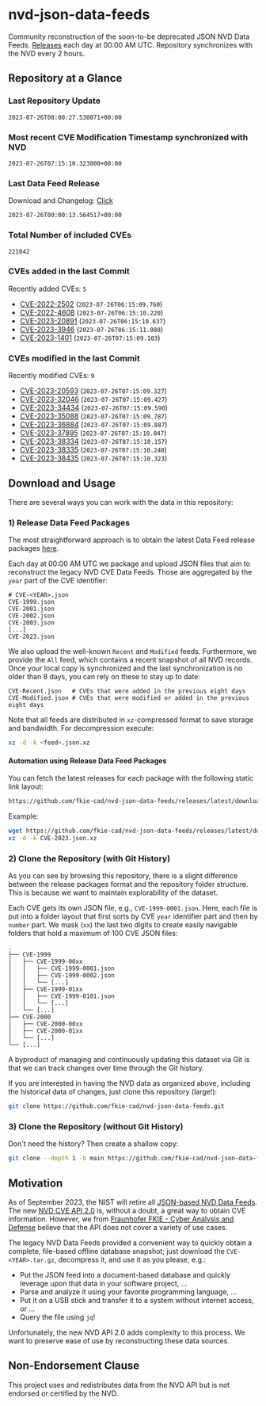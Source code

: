 # nvd-json-data-feeds

Community reconstruction of the soon-to-be deprecated JSON NVD Data Feeds. 
[Releases](https://github.com/fkie-cad/nvd-json-data-feeds/releases/latest) each day at 00:00 AM UTC.
Repository synchronizes with the NVD every 2 hours.

## Repository at a Glance

### Last Repository Update

```plain
2023-07-26T08:00:27.530071+00:00
```

### Most recent CVE Modification Timestamp synchronized with NVD

```plain
2023-07-26T07:15:10.323000+00:00
```

### Last Data Feed Release

Download and Changelog: [Click](https://github.com/fkie-cad/nvd-json-data-feeds/releases/latest)

```plain
2023-07-26T00:00:13.564517+00:00
```

### Total Number of included CVEs

```plain
221042
```

### CVEs added in the last Commit

Recently added CVEs: `5`

* [CVE-2022-2502](CVE-2022/CVE-2022-25xx/CVE-2022-2502.json) (`2023-07-26T06:15:09.760`)
* [CVE-2022-4608](CVE-2022/CVE-2022-46xx/CVE-2022-4608.json) (`2023-07-26T06:15:10.220`)
* [CVE-2023-20891](CVE-2023/CVE-2023-208xx/CVE-2023-20891.json) (`2023-07-26T06:15:10.637`)
* [CVE-2023-3946](CVE-2023/CVE-2023-39xx/CVE-2023-3946.json) (`2023-07-26T06:15:11.080`)
* [CVE-2023-1401](CVE-2023/CVE-2023-14xx/CVE-2023-1401.json) (`2023-07-26T07:15:09.103`)


### CVEs modified in the last Commit

Recently modified CVEs: `9`

* [CVE-2023-20593](CVE-2023/CVE-2023-205xx/CVE-2023-20593.json) (`2023-07-26T07:15:09.327`)
* [CVE-2023-32046](CVE-2023/CVE-2023-320xx/CVE-2023-32046.json) (`2023-07-26T07:15:09.427`)
* [CVE-2023-34434](CVE-2023/CVE-2023-344xx/CVE-2023-34434.json) (`2023-07-26T07:15:09.590`)
* [CVE-2023-35088](CVE-2023/CVE-2023-350xx/CVE-2023-35088.json) (`2023-07-26T07:15:09.787`)
* [CVE-2023-36884](CVE-2023/CVE-2023-368xx/CVE-2023-36884.json) (`2023-07-26T07:15:09.887`)
* [CVE-2023-37895](CVE-2023/CVE-2023-378xx/CVE-2023-37895.json) (`2023-07-26T07:15:10.047`)
* [CVE-2023-38334](CVE-2023/CVE-2023-383xx/CVE-2023-38334.json) (`2023-07-26T07:15:10.157`)
* [CVE-2023-38335](CVE-2023/CVE-2023-383xx/CVE-2023-38335.json) (`2023-07-26T07:15:10.240`)
* [CVE-2023-38435](CVE-2023/CVE-2023-384xx/CVE-2023-38435.json) (`2023-07-26T07:15:10.323`)


## Download and Usage

There are several ways you can work with the data in this repository:

### 1) Release Data Feed Packages

The most straightforward approach is to obtain the latest Data Feed release packages [here](https://github.com/fkie-cad/nvd-json-data-feeds/releases/latest).

Each day at 00:00 AM UTC we package and upload JSON files that aim to reconstruct the legacy NVD CVE Data Feeds.
Those are aggregated by the `year` part of the CVE identifier:

```
# CVE-<YEAR>.json
CVE-1999.json
CVE-2001.json
CVE-2002.json
CVE-2003.json
[...]
CVE-2023.json
```

We also upload the well-known `Recent` and `Modified` feeds.
Furthermore, we provide the `All` feed, which contains a recent snapshot of all NVD records.
Once your local copy is synchronized and the last synchronization is no older than 8 days, you can rely on these to stay up to date:

```plain
CVE-Recent.json   # CVEs that were added in the previous eight days
CVE-Modified.json # CVEs that were modified or added in the previous eight days
```

Note that all feeds are distributed in `xz`-compressed format to save storage and bandwidth.
For decompression execute:

```sh
xz -d -k <feed>.json.xz
```


#### Automation using Release Data Feed Packages

You can fetch the latest releases for each package with the following static link layout:

```sh
https://github.com/fkie-cad/nvd-json-data-feeds/releases/latest/download/CVE-<YEAR>.json.xz
```

Example:

```sh
wget https://github.com/fkie-cad/nvd-json-data-feeds/releases/latest/download/CVE-2023.json.xz
xz -d -k CVE-2023.json.xz
```

### 2) Clone the Repository (with Git History)

As you can see by browsing this repository, there is a slight difference between the release packages format and the repository folder structure.
This is because we want to maintain explorability of the dataset.

Each CVE gets its own JSON file, e.g., `CVE-1999-0001.json`.
Here, each file is put into a folder layout that first sorts by CVE `year` identifier part and then by `number` part.
We mask (`xx`) the last two digits to create easily navigable folders that hold a maximum of 100 CVE JSON files:

```plain
.
├── CVE-1999
│   ├── CVE-1999-00xx
│   │   ├── CVE-1999-0001.json
│   │   ├── CVE-1999-0002.json
│   │   └── [...]
│   ├── CVE-1999-01xx
│   │   ├── CVE-1999-0101.json
│   │   └── [...]
│   └── [...]
├── CVE-2000
│   ├── CVE-2000-00xx
│   ├── CVE-2000-01xx
│   └── [...]
└── [...]
```

A byproduct of managing and continuously updating this dataset via Git is that we can track changes over time through the Git history.

If you are interested in having the NVD data as organized above, including the historical data of changes, just clone this repository (large!):

```sh
git clone https://github.com/fkie-cad/nvd-json-data-feeds.git
```

### 3) Clone the Repository (without Git History)

Don't need the history? Then create a shallow copy:

```sh
git clone --depth 1 -b main https://github.com/fkie-cad/nvd-json-data-feeds.git
```

## Motivation

As of September 2023, the NIST will retire all [JSON-based NVD Data Feeds](https://nvd.nist.gov/vuln/data-feeds#divRetirementBanner-1).
The new [NVD CVE API 2.0](https://nvd.nist.gov/developers/vulnerabilities) is, without a doubt, a great way to obtain CVE information.
However, we from [Fraunhofer FKIE - Cyber Analysis and Defense](https://www.fkie.fraunhofer.de/en/departments/cad.html) believe that the API does not cover a variety of use cases.

The legacy NVD Data Feeds provided a convenient way to quickly obtain a complete, file-based offline database snapshot; just download the `CVE-<YEAR>.tar.gz`, decompress it, and use it as you please, e.g.:

* Put the JSON feed into a document-based database and quickly leverage upon that data in your software project, ...
* Parse and analyze it using your favorite programming language, ...
* Put it on a USB stick and transfer it to a system without internet access, or ...
* Query the file using `jq`!

Unfortunately, the new NVD API 2.0 adds complexity to this process.
We want to preserve ease of use by reconstructing these data sources.

## Non-Endorsement Clause

This project uses and redistributes data from the NVD API but is not endorsed or certified by the NVD.